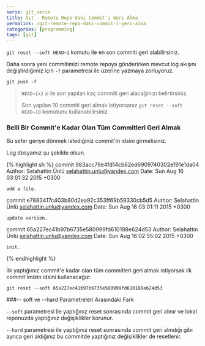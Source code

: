 ```yaml
---
serie: git_serie
title: Git - Remote Repo'daki Commit'i Geri Alma
permalink: /git-remote-repo-daki-commit-i-geri-alma
categories: [programming]
tags: [git]
---
```




`git reset --soft HEAD~1` komutu ile en son commiti geri alabilirsiniz.

Daha sonra yeni commitimizi remote repoya gönderirken mevcut log akışını değiştirdiğimiz için `-f` parametresi ile üzerine yazmaya zorluyoruz.

`git push -f`

> `HEAD~{x}` x ile son yapılan kaç commiti geri alacağınızı belirtirsiniz.
>
> Son yapılan 10 commiti geri almak istiyorsanız `git reset --soft HEAD~10` komutunu kullanabilirsiniz.

### Belli Bir Commit'e Kadar Olan Tüm Commitleri Geri Almak

Bu sefer geriye dönmek istediğiniz commit'in idsini girmelisiniz.

Log dosyamız şu şekilde olsun.

{% highlight sh %}
commit 983acc79e4fd14cb62ed6909740302e191e1da04
Author: Selahattin Ünlü <selahattin.unlu@yandex.com>
Date:   Sun Aug 16 03:01:32 2015 +0300

    add a file.

commit e7883417c403b80d2ea92c353ff69b59330cb5d5
Author: Selahattin Ünlü <selahattin.unlu@yandex.com>
Date:   Sun Aug 16 03:01:11 2015 +0300

    update version.

commit 65a227ec41b97b6735e580999fd610188e624d53
Author: Selahattin Ünlü <selahattin.unlu@yandex.com>
Date:   Sun Aug 16 02:55:02 2015 +0300

    init.
{% endhighlight %}

İlk yaptığımız commit'e kadar olan tüm commitleri geri almak istiyorsak ilk commit'imizin idsini kullanacağız:

`git reset --soft 65a227ec41b97b6735e580999fd610188e624d53`

###-- soft ve --hard Parametreleri Arasındaki Fark

`--soft` parametresi ile yaptığınız reset sonrasında commit geri alınır ve lokal reponuzda yaptığınız değişiklikler korunur. 

`--hard` parametresi ile yaptığınız reset sonrasında commit geri alındığı gibi ayrıca geri aldığınız bu commitde yaptığınız değişiklikler de resetlenir.
